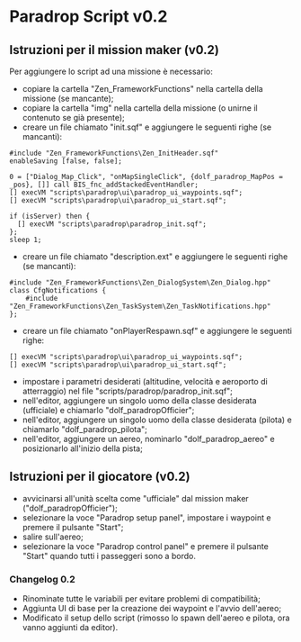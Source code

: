 # Paradrop Script v0.2

## Istruzioni per il mission maker (v0.2)
Per aggiungere lo script ad una missione è necessario:
- copiare la cartella "Zen_FrameworkFunctions" nella cartella della missione (se mancante);
- copiare la cartella "img" nella cartella della missione (o unirne il contenuto se già presente);
- creare un file chiamato "init.sqf" e aggiungere le seguenti righe (se mancanti):

```
#include "Zen_FrameworkFunctions\Zen_InitHeader.sqf"
enableSaving [false, false];

0 = ["Dialog_Map_Click", "onMapSingleClick", {dolf_paradrop_MapPos = _pos}, []] call BIS_fnc_addStackedEventHandler;
[] execVM "scripts\paradrop\ui\paradrop_ui_waypoints.sqf";
[] execVM "scripts\paradrop\ui\paradrop_ui_start.sqf";

if (isServer) then {
  [] execVM "scripts\paradrop\paradrop_init.sqf";
};
sleep 1;
```
- creare un file chiamato "description.ext" e aggiungere le seguenti righe (se mancanti):
```
#include "Zen_FrameworkFunctions\Zen_DialogSystem\Zen_Dialog.hpp"
class CfgNotifications {
    #include "Zen_FrameworkFunctions\Zen_TaskSystem\Zen_TaskNotifications.hpp"
};
```
- creare un file chiamato "onPlayerRespawn.sqf" e aggiungere le seguenti righe:
```
[] execVM "scripts\paradrop\ui\paradrop_ui_waypoints.sqf";
[] execVM "scripts\paradrop\ui\paradrop_ui_start.sqf";
```
- impostare i parametri desiderati (altitudine, velocità e aeroporto di atterraggio) nel file "scripts/paradrop/paradrop_init.sqf";
- nell'editor, aggiungere un singolo uomo della classe desiderata (ufficiale) e chiamarlo "dolf_paradropOfficier";
- nell'editor, aggiungere un singolo uomo della classe desiderata (pilota) e chiamarlo "dolf_paradrop_pilota";
- nell'editor, aggiungere un aereo, nominarlo "dolf_paradrop_aereo" e posizionarlo all'inizio della pista;

## Istruzioni per il giocatore (v0.2)
- avvicinarsi all'unità scelta come "ufficiale" dal mission maker ("dolf_paradropOfficier");
- selezionare la voce "Paradrop setup panel", impostare i waypoint e premere il pulsante "Start";
- salire sull'aereo;
- selezionare la voce "Paradrop control panel" e premere il pulsante "Start" quando tutti i passeggeri sono a bordo.

### Changelog 0.2
- Rinominate tutte le variabili per evitare problemi di compatibilità;
- Aggiunta UI di base per la creazione dei waypoint e l'avvio dell'aereo;
- Modificato il setup dello script (rimosso lo spawn dell'aereo e pilota, ora vanno aggiunti da editor).
